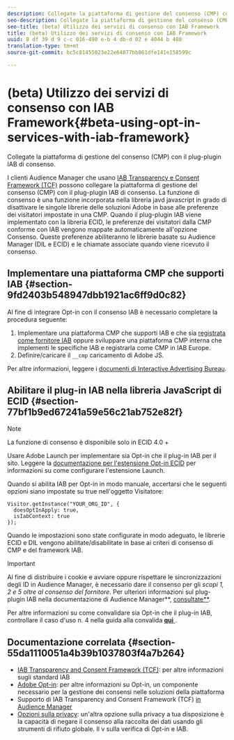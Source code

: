 ```yaml
---
description: Collegate la piattaforma di gestione del consenso (CMP) con il plug-plugin IAB di consenso.
seo-description: Collegate la piattaforma di gestione del consenso (CMP) con il plug-plugin IAB di consenso.
seo-title: (beta) Utilizzo dei servizi di consenso con IAB Framework
title: (beta) Utilizzo dei servizi di consenso con IAB Framework
uuid: 8 df 39 d 9 c-c 016-490 e-b 4 db-d 02 e 4044 b 480
translation-type: tm+mt
source-git-commit: bc5c81455023e22e64877bb861dfe141e158599c

---
```



# (beta) Utilizzo dei servizi di consenso con IAB Framework{#beta-using-opt-in-services-with-iab-framework}

Collegate la piattaforma di gestione del consenso (CMP) con il plug-plugin IAB di consenso.

I clienti Audience Manager che usano [IAB Transparency e Consent Framework (TCF)](https://iabtechlab.com/standards/gdpr-transparency-and-consent-framework/) possono collegare la piattaforma di gestione del consenso (CMP) con il plug-plugin IAB di consenso. La funzione di consenso è una funzione incorporata nella libreria javd javascript in grado di disattivare le singole librerie delle soluzioni Adobe in base alle preferenze dei visitatori impostate in una CMP. Quando il plug-plugin IAB viene implementato con la libreria ECID, le preferenze dei visitatori dalla CMP conforme con IAB vengono mappate automaticamente all&#39;opzione Consenso. Queste preferenze abiliteranno le librerie basate su Audience Manager (DIL e ECID) e le chiamate associate quando viene ricevuto il consenso.

## Implementare una piattaforma CMP che supporti IAB {#section-9fd2403b548947dbb1921ac6ff9d0c82}

Al fine di integrare Opt-in con il consenso IAB è necessario completare la procedura seguente:

1. Implementare una piattaforma CMP che supporti IAB e che sia [registrata come fornitore IAB](https://vendorlist.consensu.org/vendorlist.json) oppure sviluppare una piattaforma CMP interna che implementi le specifiche IAB e registrarla come CMP in IAB Europe.
1. Definire/caricare il `__cmp` caricamento di Adobe JS.

Per altre informazioni, leggere i [documenti di Interactive Advertising Bureau](https://github.com/InteractiveAdvertisingBureau/GDPR-Transparency-and-Consent-Framework/blob/master/v1.1%20Implementation%20Guidelines.md).

## Abilitare il plug-in IAB nella libreria JavaScript di ECID {#section-77bf1b9ed67241a59e56c21ab752e82f}

>[!NOTE]
>
>La funzione di consenso è disponibile solo in ECID 4.0 +

Usare Adobe Launch per implementare sia Opt-in che il plug-in IAB per il sito. Leggere la [documentazione per l&#39;estensione Opt-in ECID](https://marketing-beta.adobe.com/resources/help/launch/ecid-optin/) per informazioni su come configurare l&#39;estensione Launch.

Quando si abilita IAB per Opt-in in modo manuale, accertarsi che le seguenti opzioni siano impostate su true nell&#39;oggetto Visitatore:

```
Visitor.getInstance("YOUR_ORG_ID", {  
  doesOptInApply: true,   
  isIabContext: true   
});
```

Quando le impostazioni sono state configurate in modo adeguato, le librerie ECID e DIL vengono abilitate/disabilitate in base ai criteri di consenso di CMP e del framework IAB.

>[!IMPORTANT]
>
>Al fine di distribuire i cookie e avviare oppure rispettare le sincronizzazioni degli ID in Audience Manager, è necessario dare il consenso per gli *scopi 1, 2 e 5 oltre al consenso del fornitore*. Per ulteriori informazioni sul plug-plugin IAB nella documentazione di Audience Manager**, [consultate**](https://marketing-beta.adobe.com/resources/help/aam/iab-support/aam-iab-support.html).

Per altre informazioni su come convalidare sia Opt-in che il plug-in IAB, controllare il caso d&#39;uso n. 4 nella guida alla convalida [**qui** ](../../implementation-guides/opt-in-service/testing-optin-and-iab-plugin.md#section-ca5c6f92fbdf4fd29b4acb6b644efbd0).

## Documentazione correlata {#section-55da1110051a4b39b1037803f4a7b264}

* [IAB Transparency and Consent Framework (TCF)](https://iabtechlab.com/standards/gdpr-transparency-and-consent-framework/): per altre informazioni sugli standard IAB
* [Adobe Opt-in](../../implementation-guides/opt-in-service/optin-overview.md#concept-f9b5db0d27a245fbadd3e19162319360): per altre informazioni su Opt-in, un componente necessario per la gestione dei consensi nelle soluzioni della piattaforma
* Supporto di IAB Transparency and Consent Framework (TCF) [in Audience Manager](https://marketing-beta.adobe.com/resources/help/aam/iab-support/aam-iab-support.html)
* [Opzioni sulla privacy](https://www.adobe.com/privacy/opt-out.html#customeruse): un&#39;altra opzione sulla privacy a tua disposizione è la capacità di negare il consenso alla raccolta dei dati usando gli strumenti di rifiuto globale. Il v sulla verifica di Opt-in e IAB.

